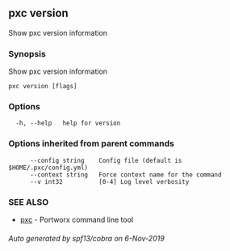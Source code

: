 ## pxc version

Show pxc version information

### Synopsis

Show pxc version information

```
pxc version [flags]
```

### Options

```
  -h, --help   help for version
```

### Options inherited from parent commands

```
      --config string    Config file (default is $HOME/.pxc/config.yml)
      --context string   Force context name for the command
      --v int32          [0-4] Log level verbosity
```

### SEE ALSO

* [pxc](pxc.md)	 - Portworx command line tool

###### Auto generated by spf13/cobra on 6-Nov-2019
